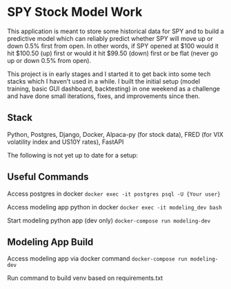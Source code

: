 # SPY Stock Model Work
This application is meant to store some historical data for SPY and to build a predictive model which can reliably predict whether SPY will move up or down 0.5% first from open. In other words, if SPY opened at $100 would it hit $100.50 (up) first or would it hit $99.50 (down) first or be flat (never go up or down 0.5% from open).

This project is in early stages and I started it to get back into some tech stacks which I haven't used in a while. I built the initial setup (model training, basic GUI dashboard, backtesting) in one weekend as a challenge and have done small iterations, fixes, and improvements since then.

## Stack
Python, Postgres, Django, Docker, Alpaca-py (for stock data), FRED (for VIX volatility index and US10Y rates), FastAPI

The following is not yet up to date for a setup:

## Useful Commands
Access postgres in docker
`docker exec -it postgres psql -U {Your user}`

Access modeling app python in docker
`docker exec -it modeling_dev bash`

Start modeling python app (dev only)
`docker-compose run modeling-dev`

## Modeling App Build
Access modeling app via docker command
`docker-compose run modeling-dev`

Run command to build venv based on requirements.txt
